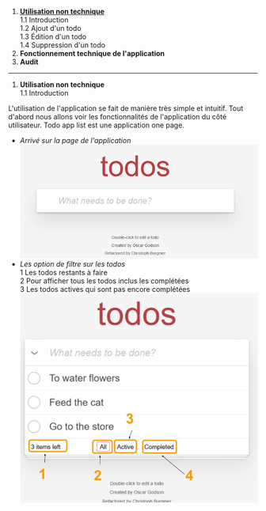  1. **[Utilisation non technique](/todo-list-app/no_tech_use)** \
 1.1 Introduction \
 1.2 Ajout d'un todo \
 1.3 Édition d'un todo \
 1.4 Suppression d'un todo
 2. **Fonctionnement technique de l'application**
 3. **Audit**

---

1. **Utilisation non technique** 
\
1.1 Introduction

L'utilisation de l'application se fait de manière très simple et intuitif. Tout d'abord nous allons voir les fonctionnalités de l'application du côté utilisateur. Todo app list est une application one page.

- *Arrivé sur la page de l'application*
![First](https://raw.githubusercontent.com/kirperov/todo-list-app/main/docs/images/Capture1.PNG)
- *Les option de filtre sur les todos* \
1 Les todos restants à faire \
2 Pour afficher tous les todos inclus les complétées \
3 Les todos actives qui sont pas encore complétées \
![Filters](https://raw.githubusercontent.com/kirperov/todo-list-app/main/docs/images/Capture3.jpg)